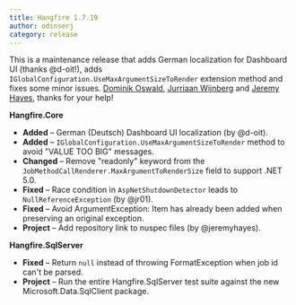 ```yaml
---
title: Hangfire 1.7.19
author: odinserj
category: release
---
```


This is a maintenance release that adds German localization for Dashboard UI (thanks @d-oit!), adds `IGlobalConfiguration.UseMaxArgumentSizeToRender` extension method and fixes some minor issues. [Dominik Oswald](https://github.com/d-oit), [Jurriaan Wijnberg](https://github.com/jr01) and [Jeremy Hayes](https://github.com/jeremyhayes), thanks for your help!

**Hangfire.Core**

* **Added** – German (Deutsch) Dashboard UI localization (by @d-oit).
* **Added** – `IGlobalConfiguration.UseMaxArgumentSizeToRender` method to avoid "VALUE TOO BIG" messages.
* **Changed** – Remove "readonly" keyword from the `JobMethodCallRenderer.MaxArgumentToRenderSize` field to support .NET 5.0.
* **Fixed** – Race condition in `AspNetShutdownDetector` leads to `NullReferenceException` (by @jr01).
* **Fixed** – Avoid ArgumentException: Item has already been added when preserving an original exception.
* **Project** – Add repository link to nuspec files (by @jeremyhayes).

**Hangfire.SqlServer**

* **Fixed** – Return `null` instead of throwing FormatException when job id can't be parsed.
* **Project** – Run the entire Hangfire.SqlServer test suite against the new Microsoft.Data.SqlClient package.